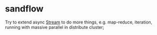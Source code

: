 # sandflow
Try to extend async [Stream](https://doc.rust-lang.org/std/stream/index.html) to do more things, e.g. map-reduce, iteration, running with massive parallel in distribute cluster;
